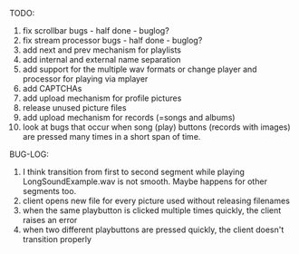TODO:
1. fix scrollbar bugs - half done - buglog?
2. fix stream processor bugs - half done - buglog?
3. add next and prev mechanism for playlists
4. add internal and external name separation
5. add support for the multiple wav formats or change player and processor for playing via mplayer
6. add CAPTCHAs
7. add upload mechanism for profile pictures
8. release unused picture files
9. add upload mechanism for records (=songs and albums)
10. look at bugs that occur when song (play) buttons (records with images) are pressed many times in a short span of time.


BUG-LOG:
1. I think transition from first to second segment while playing LongSoundExample.wav is not smooth. Maybe happens for other segments too.
2. client opens new file for every picture used without releasing filenames
3. when the same playbutton is clicked multiple times quickly, the client raises an error
4. when two different playbuttons are pressed quickly, the client doesn't transition properly
